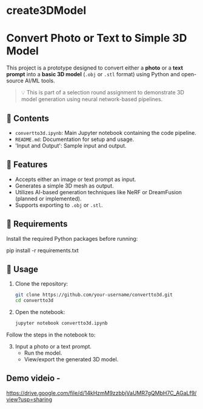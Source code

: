 # create3DModel
# Convert Photo or Text to Simple 3D Model

This project is a prototype designed to convert either a **photo** or a **text prompt** into a **basic 3D model** (`.obj` or `.stl` format) using Python and open-source AI/ML tools.

> 💡 This is part of a selection round assignment to demonstrate 3D model generation using neural network-based pipelines.

## 📁 Contents

- `convertto3d.ipynb`: Main Jupyter notebook containing the code pipeline.
- `README.md`: Documentation for setup and usage.
- 'Input and Output': Sample input and output.

## 🧠 Features

- Accepts either an image or text prompt as input.
- Generates a simple 3D mesh as output.
- Utilizes AI-based generation techniques like NeRF or DreamFusion (planned or implemented).
- Supports exporting to `.obj` or `.stl`.

## 🔧 Requirements

Install the required Python packages before running:

pip install -r requirements.txt

## 🚀 Usage

1. Clone the repository:
   ```bash
   git clone https://github.com/your-username/convertto3d.git
   cd convertto3d

2. Open the notebook:
   ```bash
   jupyter notebook convertto3d.ipynb
Follow the steps in the notebook to:

3. Input a photo or a text prompt.
   - Run the model.
   - View/export the generated 3D model.

## Demo videio -
https://drive.google.com/file/d/14kHzmM9zzbbjVaUMR7gQMbH7C_AGaLf9/view?usp=sharing
